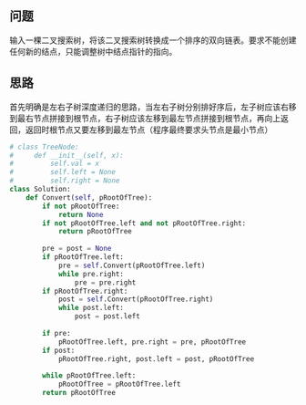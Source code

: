 ## 问题
输入一棵二叉搜索树，将该二叉搜索树转换成一个排序的双向链表。要求不能创建任何新的结点，只能调整树中结点指针的指向。

## 思路
首先明确是左右子树深度递归的思路，当左右子树分别排好序后，左子树应该右移到最右节点拼接到根节点，右子树应该左移到最左节点拼接到根节点，再向上返回，返回时根节点又要左移到最左节点（程序最终要求头节点是最小节点）
```python
# class TreeNode:
#     def __init__(self, x):
#         self.val = x
#         self.left = None
#         self.right = None
class Solution:
    def Convert(self, pRootOfTree):
        if not pRootOfTree:
            return None
        if not pRootOfTree.left and not pRootOfTree.right:
            return pRootOfTree
        
        pre = post = None
        if pRootOfTree.left:
            pre = self.Convert(pRootOfTree.left)
            while pre.right:
                pre = pre.right
        if pRootOfTree.right:
            post = self.Convert(pRootOfTree.right)
            while post.left:
                post = post.left
                
        if pre:
            pRootOfTree.left, pre.right = pre, pRootOfTree
        if post:
            pRootOfTree.right, post.left = post, pRootOfTree
            
        while pRootOfTree.left:
            pRootOfTree = pRootOfTree.left
        return pRootOfTree
```

